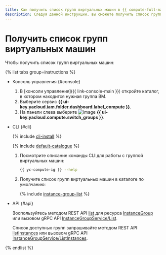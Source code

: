 ```yaml
---
title: Как получить список групп виртуальных машин в {{ compute-full-name }}
description: Следуя данной инструкции, вы сможете получить список групп виртуальных машин.
---
```


# Получить список групп виртуальных машин

Чтобы получить список групп виртуальных машин:

{% list tabs group=instructions %}

- Консоль управления {#console}

  1. В [консоли управления]({{ link-console-main }}) откройте каталог, в котором находится нужная группа ВМ.
  1. Выберите сервис **{{ ui-key.yacloud.iam.folder.dashboard.label_compute }}**.
  1. На панели слева выберите ![image](../../../_assets/console-icons/layers-3-diagonal.svg) **{{ ui-key.yacloud.compute.switch_groups }}**.

- CLI {#cli}

  {% include [cli-install](../../../_includes/cli-install.md) %}

  {% include [default-catalogue](../../../_includes/default-catalogue.md) %}

  1. Посмотрите описание команды CLI для работы с группой виртуальных машин:

      ```bash
      {{ yc-compute-ig }} --help
      ```

  1. Получите список групп виртуальных машин в каталоге по умолчанию:

      {% include [instance-group-list](../../../_includes/instance-groups/instance-group-list.md) %}

- API {#api}

  Воспользуйтесь методом REST API [list](../../instancegroup/api-ref/InstanceGroup/list.md) для ресурса [InstanceGroup](../../instancegroup/api-ref/InstanceGroup/index.md) или вызовом gRPC API [InstanceGroupService/List](../../instancegroup/api-ref/grpc/InstanceGroup/list.md).

  Список доступных групп запрашивайте методом REST API [listInstances](../../instancegroup/api-ref/InstanceGroup/listInstances.md) или вызовом gRPC API [InstanceGroupService/ListInstances](../../instancegroup/api-ref/grpc/InstanceGroup/listInstances.md).

{% endlist %}
